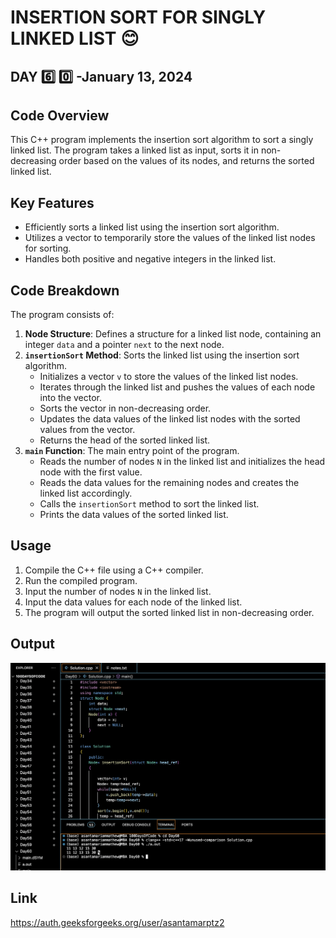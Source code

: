 # INSERTION SORT FOR SINGLY LINKED LIST :blush:
## DAY :six: :zero: -January 13, 2024

## Code Overview
This C++ program implements the insertion sort algorithm to sort a singly linked list. The program takes a linked list as input, sorts it in non-decreasing order based on the values of its nodes, and returns the sorted linked list.

## Key Features
- Efficiently sorts a linked list using the insertion sort algorithm.
- Utilizes a vector to temporarily store the values of the linked list nodes for sorting.
- Handles both positive and negative integers in the linked list.

## Code Breakdown
The program consists of:
1. **Node Structure**: Defines a structure for a linked list node, containing an integer `data` and a pointer `next` to the next node.
2. **`insertionSort` Method**: Sorts the linked list using the insertion sort algorithm.
    - Initializes a vector `v` to store the values of the linked list nodes.
    - Iterates through the linked list and pushes the values of each node into the vector.
    - Sorts the vector in non-decreasing order.
    - Updates the data values of the linked list nodes with the sorted values from the vector.
    - Returns the head of the sorted linked list.
3. **`main` Function**: The main entry point of the program.
    - Reads the number of nodes `N` in the linked list and initializes the head node with the first value.
    - Reads the data values for the remaining nodes and creates the linked list accordingly.
    - Calls the `insertionSort` method to sort the linked list.
    - Prints the data values of the sorted linked list.

## Usage

1. Compile the C++ file using a C++ compiler.
2. Run the compiled program.
3. Input the number of nodes `N` in the linked list.
4. Input the data values for each node of the linked list.
5. The program will output the sorted linked list in non-decreasing order.



## Output

![Reference Image](s60.png)

## Link
<https://auth.geeksforgeeks.org/user/asantamarptz2>